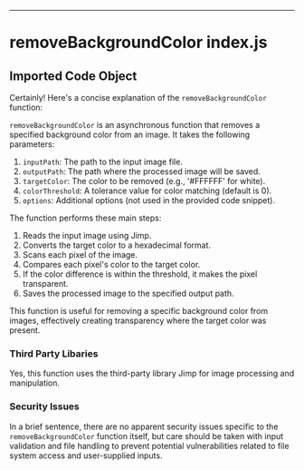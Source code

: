 

  

  

  

---
# removeBackgroundColor index.js
## Imported Code Object
Certainly! Here's a concise explanation of the `removeBackgroundColor` function:

`removeBackgroundColor` is an asynchronous function that removes a specified background color from an image. It takes the following parameters:

1. `inputPath`: The path to the input image file.
2. `outputPath`: The path where the processed image will be saved.
3. `targetColor`: The color to be removed (e.g., '#FFFFFF' for white).
4. `colorThreshold`: A tolerance value for color matching (default is 0).
5. `options`: Additional options (not used in the provided code snippet).

The function performs these main steps:

1. Reads the input image using Jimp.
2. Converts the target color to a hexadecimal format.
3. Scans each pixel of the image.
4. Compares each pixel's color to the target color.
5. If the color difference is within the threshold, it makes the pixel transparent.
6. Saves the processed image to the specified output path.

This function is useful for removing a specific background color from images, effectively creating transparency where the target color was present.

### Third Party Libaries

Yes, this function uses the third-party library Jimp for image processing and manipulation.

### Security Issues

In a brief sentence, there are no apparent security issues specific to the `removeBackgroundColor` function itself, but care should be taken with input validation and file handling to prevent potential vulnerabilities related to file system access and user-supplied inputs.


  